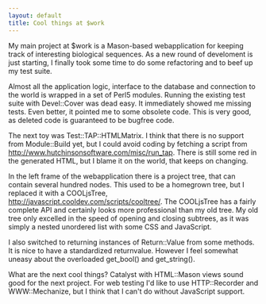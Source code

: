 ```yaml
---
layout: default
title: Cool things at $work
---
```



My main project at $work is a Mason-based webapplication for keeping track of interesting biological sequences. As a new round of develoment is just starting, I finally took some time to do some refactoring and to beef up my test suite.

Almost all the application logic, interface to the database and connection to the world is wrapped in a set of Perl5 modules. Running the existing test suite with Devel::Cover was dead easy. It immediately showed me missing tests. Even better, it pointed me to some obsolete code. This is very good, as deleted code is guaranteed to be bugfree code.

The next toy was Test::TAP::HTMLMatrix. I think that there is no support from Module::Build yet, but I could avoid coding by fetching a script from <a href="http://www.hutchinsonsoftware.com/misc/run_tap" rel="nofollow">http://www.hutchinsonsoftware.com/misc/run_tap</a>.
There is still some red in the generated HTML, but I blame it on the world, that keeps on changing.

In the left frame of the webapplication there is a project tree, that can contain several hundred nodes. This used to be a homegrown tree, but I replaced it with a COOLjsTree, <a href="http://javascript.cooldev.com/scripts/cooltree/" rel="nofollow">http://javascript.cooldev.com/scripts/cooltree/</a>.
The COOLjsTree has a fairly complete API and certainly looks more professional than my old tree. My old tree only excelled in the speed of opening and closing subtrees, as it was simply a nested unordered list with some CSS and JavaScript.

I also switched to returning instances of Return::Value from some methods. It is nice to have a standardized returnvalue. However I feel somewhat uneasy about the overloaded get_bool() and get_string().

What are the next cool things? Catalyst with HTML::Mason views sound good for the next project.
For web testing I'd like to use HTTP::Recorder and WWW::Mechanize, but I think that I can't do without JavaScript support.

